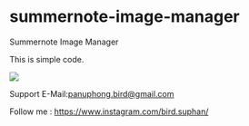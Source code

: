 # summernote-image-manager
Summernote Image Manager

This is simple code.

<img border="0" src="http://birdsuphan.com/Summernote.png">

Support
E-Mail:panuphong.bird@gmail.com


Follow me :
https://www.instagram.com/bird.suphan/
